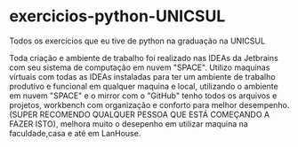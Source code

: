# exercicios-python-UNICSUL
Todos os exercicios que eu tive de python na graduação na UNICSUL


Toda criação e ambiente de trabalho foi realizado nas IDEAs da Jetbrains com seu sistema de computação em nuvem "SPACE". Utilizo maquinas virtuais com todas as IDEAs instaladas para ter um ambiente de trabalho produtivo e funcional em qualquer maquina e local, utilizando o ambiente em nuvem "SPACE" e o mirror com o "GitHub" tenho todos os arquivos e projetos, workbench com organização e conforto para melhor desempenho. (SUPER RECOMENDO QUALQUER PESSOA QUE ESTÁ COMEÇANDO A FAZER ISTO), melhora muito o desepenho em utilizar maquina na faculdade,casa e até em LanHouse.
